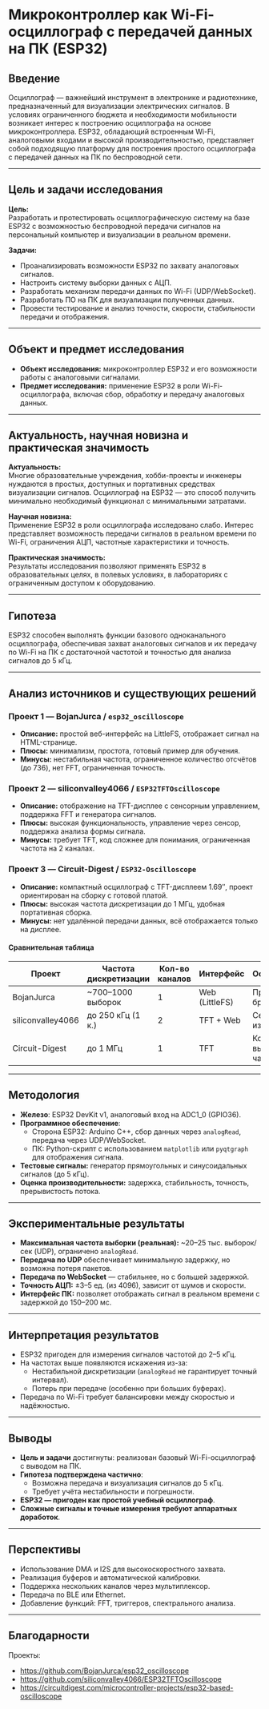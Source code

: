 # Микроконтроллер как Wi-Fi-осциллограф с передачей данных на ПК (ESP32)

## Введение

Осциллограф — важнейший инструмент в электронике и радиотехнике, предназначенный для визуализации электрических сигналов. В условиях ограниченного бюджета и необходимости мобильности возникает интерес к построению осциллографа на основе микроконтроллера. ESP32, обладающий встроенным Wi-Fi, аналоговыми входами и высокой производительностью, представляет собой подходящую платформу для построения простого осциллографа с передачей данных на ПК по беспроводной сети.

---

## Цель и задачи исследования

**Цель:**  
Разработать и протестировать осциллографическую систему на базе ESP32 с возможностью беспроводной передачи сигналов на персональный компьютер и визуализации в реальном времени.

**Задачи:**
- Проанализировать возможности ESP32 по захвату аналоговых сигналов.
- Настроить систему выборки данных с АЦП.
- Разработать механизм передачи данных по Wi-Fi (UDP/WebSocket).
- Разработать ПО на ПК для визуализации полученных данных.
- Провести тестирование и анализ точности, скорости, стабильности передачи и отображения.

---

## Объект и предмет исследования

- **Объект исследования:** микроконтроллер ESP32 и его возможности работы с аналоговыми сигналами.
- **Предмет исследования:** применение ESP32 в роли Wi-Fi-осциллографа, включая сбор, обработку и передачу аналоговых данных.

---

## Актуальность, научная новизна и практическая значимость

**Актуальность:**  
Многие образовательные учреждения, хобби-проекты и инженеры нуждаются в простых, доступных и портативных средствах визуализации сигналов. Осциллограф на ESP32 — это способ получить минимально необходимый функционал с минимальными затратами.

**Научная новизна:**  
Применение ESP32 в роли осциллографа исследовано слабо. Интерес представляет возможность передачи сигналов в реальном времени по Wi-Fi, ограничения АЦП, частотные характеристики и точность.

**Практическая значимость:**  
Результаты исследования позволяют применять ESP32 в образовательных целях, в полевых условиях, в лабораториях с ограниченным доступом к оборудованию.

---

## Гипотеза

ESP32 способен выполнять функции базового одноканального осциллографа, обеспечивая захват аналоговых сигналов и их передачу по Wi-Fi на ПК с достаточной частотой и точностью для анализа сигналов до 5 кГц.

---

## Анализ источников и существующих решений

### Проект 1 — BojanJurca / `esp32_oscilloscope`
- **Описание:** простой веб-интерфейс на LittleFS, отображает сигнал на HTML-странице.
- **Плюсы:** минимализм, простота, готовый пример для обучения.
- **Минусы:** нестабильная частота, ограниченное количество отсчётов (до 736), нет FFT, ограниченная точность.

### Проект 2 — siliconvalley4066 / `ESP32TFTOscilloscope`
- **Описание:** отображение на TFT-дисплее с сенсорным управлением, поддержка FFT и генератора сигналов.
- **Плюсы:** высокая функциональность, управление через сенсор, поддержка анализа формы сигнала.
- **Минусы:** требует TFT, код сложнее для понимания, ограниченная частота на 2 каналах.

### Проект 3 — Circuit-Digest / `ESP32-Oscilloscope`
- **Описание:** компактный осциллограф с TFT-дисплеем 1.69″, проект ориентирован на сборку с готовой платой.
- **Плюсы:** высокая частота дискретизации до 1 МГц, удобная портативная сборка.
- **Минусы:** нет удалённой передачи данных, всё отображается только на дисплее.

#### Сравнительная таблица

| Проект | Частота дискретизации | Кол-во каналов | Интерфейс | Особенности | Сложность |
|--------|------------------------|----------------|-----------|-------------|-----------|
| BojanJurca | ~700–1000 выборок | 1 | Web (LittleFS) | Простота, браузер | Низкая |
| siliconvalley4066 | до 250 кГц (1 к.) | 2 | TFT + Web | Сенсор, FFT, измерения | Средняя |
| Circuit-Digest | до 1 МГц | 1 | TFT | Компактный, высокая частота | Средняя |

---

## Методология

- **Железо**: ESP32 DevKit v1, аналоговый вход на ADC1\_0 (GPIO36).
- **Программное обеспечение**:
  - Сторона ESP32: Arduino C++, сбор данных через `analogRead`, передача через UDP/WebSocket.
  - ПК: Python-скрипт с использованием `matplotlib` или `pyqtgraph` для отображения сигнала.
- **Тестовые сигналы:** генератор прямоугольных и синусоидальных сигналов (до 5 кГц).
- **Оценка производительности:** задержка, стабильность, точность, прерывистость потока.

---

## Экспериментальные результаты

- **Максимальная частота выборки (реальная):** ~20–25 тыс. выборок/сек (UDP), ограничено `analogRead`.
- **Передача по UDP** обеспечивает минимальную задержку, но возможна потеря пакетов.
- **Передача по WebSocket** — стабильнее, но с большей задержкой.
- **Точность АЦП:** ±3–5 ед. (из 4096), зависит от шумов и скорости.
- **Интерфейс ПК:** позволяет отображать сигнал в реальном времени с задержкой до 150–200 мс.

---

## Интерпретация результатов

- ESP32 пригоден для измерения сигналов частотой до 2–5 кГц.
- На частотах выше появляются искажения из-за:
  - Нестабильной дискретизации (`analogRead` не гарантирует точный интервал).
  - Потерь при передаче (особенно при больших буферах).
- Передача по Wi-Fi требует балансировки между скоростью и надёжностью.

---

## Выводы

- **Цель и задачи** достигнуты: реализован базовый Wi-Fi-осциллограф с выводом на ПК.
- **Гипотеза подтверждена частично**:
  - Возможна передача и визуализация сигналов до 5 кГц.
  - Требует учёта нестабильности и погрешности.
- **ESP32 — пригоден как простой учебный осциллограф**.
- **Сложные сигналы и точные измерения требуют аппаратных доработок**.

---

## Перспективы

- Использование DMA и I2S для высокоскоростного захвата.
- Реализация буферов и автоматической калибровки.
- Поддержка нескольких каналов через мультиплексор.
- Передача по BLE или Ethernet.
- Добавление функций: FFT, триггеров, спектрального анализа.

---

## Благодарности

Проекты:
- https://github.com/BojanJurca/esp32_oscilloscope
- https://github.com/siliconvalley4066/ESP32TFTOscilloscope
- https://circuitdigest.com/microcontroller-projects/esp32-based-oscilloscope
